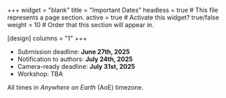 +++
widget = "blank" 
title = "Important Dates"
headless = true  # This file represents a page section.
active = true  # Activate this widget? true/false
weight = 10  # Order that this section will appear in.

[design]
columns = "1"
+++


- Submission deadline: **June 27th, 2025**
- Notification to authors: **July 24th, 2025**
- Camera-ready deadline: **July 31st, 2025**
- Workshop: TBA

All times in *Anywhere on Earth* (AoE) timezone.


